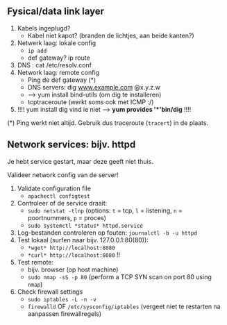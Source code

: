 
## Fysical/data link layer
1. Kabels ingeplugd?
      - Kabel niet kapot? (branden de lichtjes, aan beide kanten?)
2. Netwerk laag: lokale config
      - `ip add`
      - def gateway? ip route
3. DNS : cat /etc/resolv.conf
4. Network laag: remote config
      - Ping de def gateway (*)
      - DNS servers: dig www.example.com @x.y.z.w
      - --> yum install bind-utils (om dig te installeren)
      - tcptraceroute (werkt soms ook met ICMP :/)
5. !!!! yum install dig vind ie niet --> **yum provides '*'bin/dig** !!!!


(*) Ping werkt niet altijd. Gebruik dus traceroute (```tracert```) in de plaats.

## Network services: bijv. httpd

Je hebt service gestart, maar deze geeft niet thuis.

Valideer network config van de server!

1. Validate configuration file
    - `apachectl configtest`
2. Controleer of de service draait:
    - `sudo netstat -tlnp` (options: `t` = tcp, `l` = listening, `n` = poortnummers, `p` = proces)
    - `sudo systemctl *status* httpd.service`
3. Log-bestanden controleren op fouten: `journalctl -b -u httpd`
4. Test lokaal (surfen naar bijv. 127.0.0.1:80(80)):
    - `*wget* http://localhost:8080`
    - `*curl* http://localhost:8080` !!
5. Test remote:
    - bijv. browser (op host machine)
    - `sudo nmap -sS -p 80` (perform a TCP SYN scan on port 80 using `nmap`)
6. Check firewall settings
    - `sudo iptables -L -n -v`
    - `firewalld` OF `/etc/sysconfig/iptables` (vergeet niet te restarten na aanpassen firewallregels)
